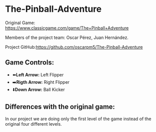 # The-Pinball-Adventure
Original Game: https://www.classicgame.com/game/The+Pinball+Adventure

Members of the project team: Oscar Pérez, Juan Hernández.

Project GitHub:https://github.com/oscarpm5/The-Pinball-Adventure


## Game Controls:

- :arrow_left:**Left Arrow:** Left Flipper
- :arrow_right:**Rigth Arrow:** Right Flipper
- :arrow_down:**Down Arrow:** Ball Kicker


## Differences with the original game:
In our project we are doing only the first level of the game instead of the original four different levels.
